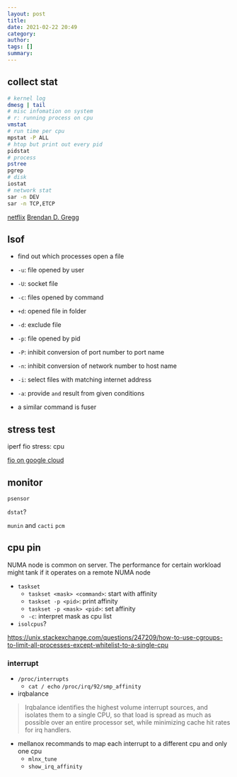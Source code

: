 ```yaml
---
layout: post
title:
date: 2021-02-22 20:49
category:
author:
tags: []
summary:
---
```


## collect stat

```bash
# kernel log
dmesg | tail
# misc infomation on system
# r: running process on cpu
vmstat
# run time per cpu
mpstat -P ALL
# htop but print out every pid
pidstat
# process
pstree
pgrep
# disk
iostat
# network stat
sar -n DEV
sar -n TCP,ETCP
```

[netflix](https://netflixtechblog.com/netflix-at-velocity-2015-linux-performance-tools-51964ddb81cf)
[Brendan D. Gregg](http://www.brendangregg.com/linuxperf.html)

## lsof

- find out which processes open a file
- `-u`: file opened by user
- `-U`: socket file
- `-c`: files opened by command
- `+d`: opened file in folder
- `-d`: exclude file
- `-p`: file opened by pid
- `-P`: inhibit conversion of port number to port name
- `-n`: inhibit conversion of network number to host name
- `-i`: select files with matching internet address
- `-a`: provide `and` result from given conditions

- a similar command is fuser

## stress test

iperf
fio
stress: cpu

[fio on google cloud](https://cloud.google.com/compute/docs/disks/benchmarking-pd-performance)

## monitor

`psensor`

`dstat`?

`munin` and `cacti`
`pcm`

## cpu pin

NUMA node is common on server.
The performance for certain workload might tank if it operates on a remote NUMA node

- `taskset`
  - `taskset <mask> <command>`: start with affinity
  - `taskset -p <pid>`: print affinity
  - `taskset -p <mask> <pid>`: set affinity
  - `-c`: interpret mask as cpu list
- `isolcpus`?

https://unix.stackexchange.com/questions/247209/how-to-use-cgroups-to-limit-all-processes-except-whitelist-to-a-single-cpu

### interrupt

- `/proc/interrupts`
  - `cat / echo` `/proc/irq/92/smp_affinity`
- irqbalance

> Irqbalance identifies the highest volume interrupt sources, 
> and isolates them to a single CPU, 
> so that load is spread as much as possible over an entire processor set, 
> while minimizing cache hit rates for irq handlers. 

- mellanox recommands to map each interrupt to a different cpu and only one cpu
  - `mlnx_tune`
  - `show_irq_affinity`

